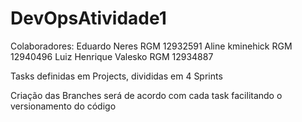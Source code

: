 # DevOpsAtividade1
Colaboradores:
Eduardo Neres RGM 12932591
Aline kminehick RGM 12940496
Luiz Henrique Valesko RGM 12934887

Tasks definidas em Projects, divididas em 4 Sprints

Criação das Branches será de acordo com cada task facilitando o versionamento do código
